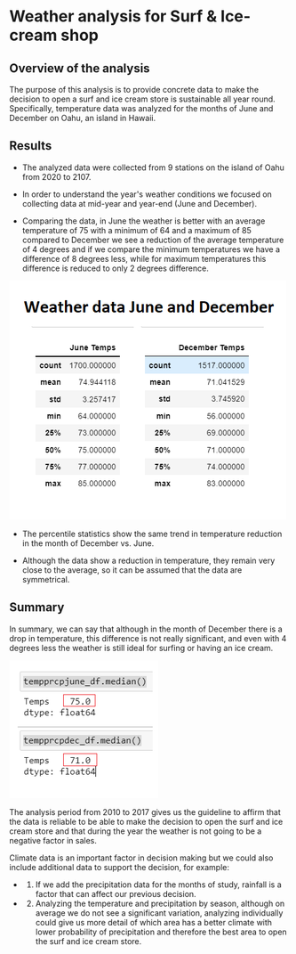# Weather analysis for Surf & Ice-cream shop

## Overview of the analysis

The purpose of this analysis is to provide concrete data to make the decision to open a surf and ice cream store is sustainable all year round. Specifically, temperature data was analyzed for the months of June and December on Oahu, an island in Hawaii.

## Results

- The analyzed data were collected from 9 stations on the island of Oahu from 2020 to 2107.

- In order to understand the year's weather conditions we focused on collecting data at mid-year and year-end (June and December).

- Comparing the data, in June the weather is better with an average temperature of 75 with a minimum of 64 and a maximum of 85 compared to December we see a reduction of the average temperature of 4 degrees and if we compare the minimum temperatures we have a difference of 8 degrees less, while for maximum temperatures this difference is reduced to only 2 degrees difference. 

![img](https://github.com/CarmenU18/Surfs_up/blob/main/Resources/Results.PNG)

- The percentile statistics show the same trend in temperature reduction in the month of December vs. June.

- Although the data show a reduction in temperature, they remain very close to the average, so it can be assumed that the data are symmetrical.

## Summary

In summary, we can say that although in the month of December there is a drop in temperature, this difference is not really significant, and even with 4 degrees less the weather is still ideal for surfing or having an ice cream.

![img](https://github.com/CarmenU18/Surfs_up/blob/main/Resources/June_vs_Dec.PNG)

The analysis period from 2010 to 2017 gives us the guideline to affirm that the data is reliable to be able to make the decision to open the surf and ice cream store and that during the year the weather is not going to be a negative factor in sales.

Climate data is an important factor in decision making but we could also include additional data to support the decision, for example:

- 1. If we add the precipitation data for the months of study, rainfall is a factor that can affect our previous decision. 

- 2. Analyzing the temperature and precipitation by season, although on average we do not see a significant variation, analyzing individually could give us more detail of which area has a better climate with lower probability of precipitation and therefore the best area to open the surf and ice cream store. 